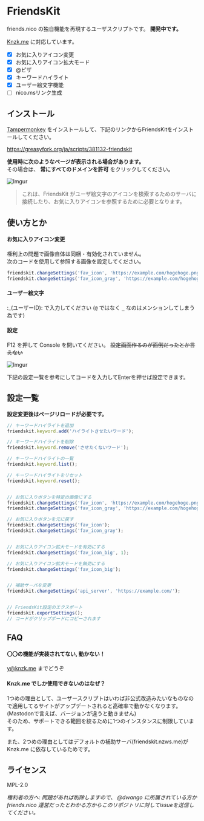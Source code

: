 # FriendsKit

friends.nico の独自機能を再現するユーザスクリプトです。 **開発中です。**

[Knzk.me](https://knzk.me/) に対応しています。

- [x] お気に入りアイコン変更
- [x] お気に入りアイコン拡大モード
- [x] @ピザ
- [x] キーワードハイライト
- [x] ユーザー絵文字機能
- [ ] nico.msリンク生成

## インストール

[Tampermonkey](https://chrome.google.com/webstore/detail/tampermonkey/dhdgffkkebhmkfjojejmpbldmpobfkfo?hl=ja) をインストールして、下記のリンクからFriendsKitをインストールしてください。

https://greasyfork.org/ja/scripts/381132-friendskit

**使用時に次のようなページが表示される場合があります。**   
その場合は、 **常にすべてのドメインを許可** をクリックしてください。

![Imgur](https://i.imgur.com/BxsOhbQ.png)

> これは、FriendsKit がユーザ絵文字のアイコンを検索するためのサーバに接続したり、お気に入りアイコンを参照するために必要となります。

## 使い方とか

#### お気に入りアイコン変更

権利上の問題で画像自体は同梱・有効化されていません。   
次のコードを使用して参照する画像を設定してください。
```javascript
friendskit.changeSettings('fav_icon', 'https://example.com/hogehoge.png(ここのURLをいじる)'); // アクティブ(明るい方) の画像URLを指定
friendskit.changeSettings('fav_icon_gray', 'https://example.com/hogehoge-gray.png(ここのURLをいじる)'); // 暗い方 の画像URLを指定
```

#### ユーザー絵文字

:_(ユーザーID): で入力してください (`@` ではなく `_` なのはメンションしてしまう為です)

#### 設定

F12 を押して Console を開いてください。 ~~設定画面作るのが面倒だったとか言えない~~

![Imgur](https://i.imgur.com/BiSrNsr.png)

下記の設定一覧を参考にしてコードを入力してEnterを押せば設定できます。

## 設定一覧

**設定変更後はページリロードが必要です。**

```javascript
// キーワードハイライトを追加
friendskit.keyword.add('ハイライトさせたいワード');

// キーワードハイライトを削除
friendskit.keyword.remove('させたくないワード');

// キーワードハイライトの一覧
friendskit.keyword.list();

// キーワードハイライトをリセット
friendskit.keyword.reset();


// お気に入りボタンを特定の画像にする
friendskit.changeSettings('fav_icon', 'https://example.com/hogehoge.png(ここのURLをいじる)'); // アクティブ(明るい方) の画像URLを指定
friendskit.changeSettings('fav_icon_gray', 'https://example.com/hogehoge-gray.png(ここのURLをいじる)'); // 暗い方 の画像URLを指定

// お気に入りボタンを元に戻す
friendskit.changeSettings('fav_icon');
friendskit.changeSettings('fav_icon_gray');


// お気に入りアイコン拡大モードを有効にする
friendskit.changeSettings('fav_icon_big', 1);

// お気に入りアイコン拡大モードを無効にする
friendskit.changeSettings('fav_icon_big');


// 補助サーバを変更
friendskit.changeSettings('api_server', 'https://example.com/');


// FriendsKit設定のエクスポート
friendskit.exportSettings();
// コードがクリップボードにコピーされます
```

## FAQ

#### 〇〇の機能が実装されてない, 動かない！

[y@knzk.me](https://knzk.me/@y) までどうぞ

#### Knzk.me でしか使用できないのはなぜ？

1つめの理由として、ユーザースクリプトはいわば非公式改造みたいなものなので適用してるサイトがアップデートされると高確率で動かなくなります。(Mastodonで言えば、バージョンが違うと動きません)   
そのため、サポートできる範囲を絞るために1つのインスタンスに制限しています。

また、2つめの理由としてはデフォルトの補助サーバ(friendskit.nzws.me)が Knzk.me に依存しているためです。

## ライセンス

MPL-2.0

*権利者の方へ: 問題があれば削除しますので、 @dwango に所属されている方か friends.nico 運営だったとわかる方からこのリポジトリに対してissueを送信してください。*